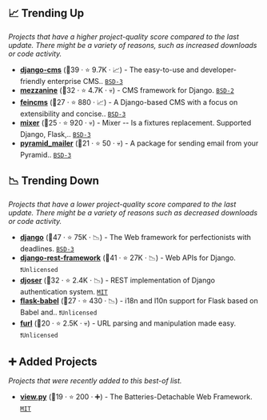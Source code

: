 ## 📈 Trending Up

_Projects that have a higher project-quality score compared to the last update. There might be a variety of reasons, such as increased downloads or code activity._

- <b><a href="https://github.com/django-cms/django-cms">django-cms</a></b> (🥈39 ·  ⭐ 9.7K · 📈) - The easy-to-use and developer-friendly enterprise CMS.. <code><a href="http://bit.ly/3aKzpTv">BSD-3</a></code> <code><img src="https://static.djangoproject.com/img/icon-touch.e4872c4da341.png" style="display:inline;" width="13" height="13"></code>
- <b><a href="https://github.com/stephenmcd/mezzanine">mezzanine</a></b> (🥈32 ·  ⭐ 4.7K · 💀) - CMS framework for Django. <code><a href="http://bit.ly/3rqEWVr">BSD-2</a></code> <code><img src="https://static.djangoproject.com/img/icon-touch.e4872c4da341.png" style="display:inline;" width="13" height="13"></code>
- <b><a href="https://github.com/feincms/feincms">feincms</a></b> (🥉27 ·  ⭐ 880 · 📈) - A Django-based CMS with a focus on extensibility and concise.. <code><a href="http://bit.ly/3aKzpTv">BSD-3</a></code> <code><img src="https://static.djangoproject.com/img/icon-touch.e4872c4da341.png" style="display:inline;" width="13" height="13"></code>
- <b><a href="https://github.com/klen/mixer">mixer</a></b> (🥉25 ·  ⭐ 920 · 💀) - Mixer -- Is a fixtures replacement. Supported Django, Flask,.. <code><a href="http://bit.ly/3aKzpTv">BSD-3</a></code> <code><img src="https://flask.palletsprojects.com/en/1.1.x/_static/flask-icon.png" style="display:inline;" width="13" height="13"></code> <code><img src="https://static.djangoproject.com/img/icon-touch.e4872c4da341.png" style="display:inline;" width="13" height="13"></code>
- <b><a href="https://github.com/Pylons/pyramid_mailer">pyramid_mailer</a></b> (🥉21 ·  ⭐ 50 · 💀) - A package for sending email from your Pyramid.. <code><a href="http://bit.ly/3aKzpTv">BSD-3</a></code> <code><img src="https://trypyramid.com/img/pyramid-16x16.png" style="display:inline;" width="13" height="13"></code>

## 📉 Trending Down

_Projects that have a lower project-quality score compared to the last update. There might be a variety of reasons such as decreased downloads or code activity._

- <b><a href="https://github.com/django/django">django</a></b> (🥇47 ·  ⭐ 75K · 📉) - The Web framework for perfectionists with deadlines. <code><a href="http://bit.ly/3aKzpTv">BSD-3</a></code> <code><img src="https://static.djangoproject.com/img/icon-touch.e4872c4da341.png" style="display:inline;" width="13" height="13"></code>
- <b><a href="https://github.com/encode/django-rest-framework">django-rest-framework</a></b> (🥈41 ·  ⭐ 27K · 📉) - Web APIs for Django. <code>❗Unlicensed</code> <code><img src="https://static.djangoproject.com/img/icon-touch.e4872c4da341.png" style="display:inline;" width="13" height="13"></code>
- <b><a href="https://github.com/sunscrapers/djoser">djoser</a></b> (🥈32 ·  ⭐ 2.4K · 📉) - REST implementation of Django authentication system. <code><a href="http://bit.ly/34MBwT8">MIT</a></code> <code><img src="https://static.djangoproject.com/img/icon-touch.e4872c4da341.png" style="display:inline;" width="13" height="13"></code>
- <b><a href="https://github.com/python-babel/flask-babel">flask-babel</a></b> (🥈27 ·  ⭐ 430 · 📉) - i18n and l10n support for Flask based on Babel and.. <code>❗Unlicensed</code> <code><img src="https://flask.palletsprojects.com/en/1.1.x/_static/flask-icon.png" style="display:inline;" width="13" height="13"></code>
- <b><a href="https://github.com/gruns/furl">furl</a></b> (🥉20 ·  ⭐ 2.5K · 💀) - URL parsing and manipulation made easy. <code>❗Unlicensed</code>

## ➕ Added Projects

_Projects that were recently added to this best-of list._

- <b><a href="https://github.com/ZeroIntensity/view.py">view.py</a></b> (🥉19 ·  ⭐ 200 · ➕) - The Batteries-Detachable Web Framework. <code><a href="http://bit.ly/34MBwT8">MIT</a></code>

